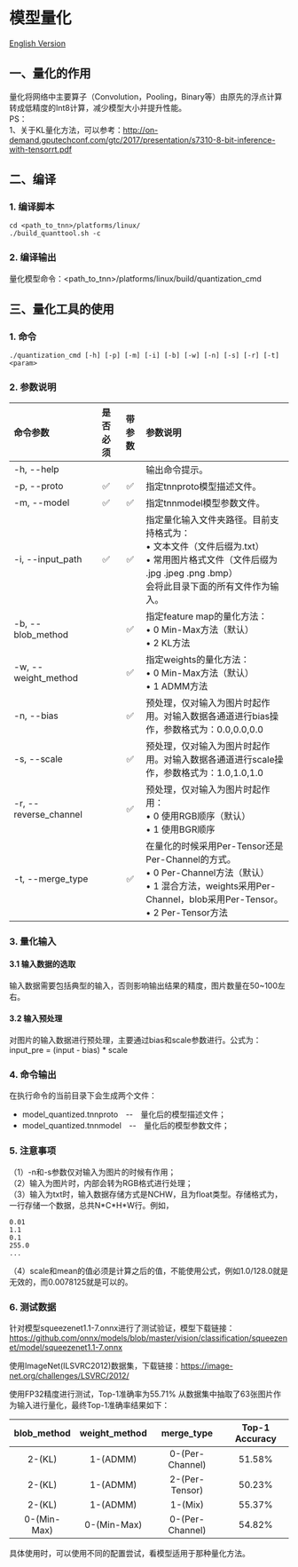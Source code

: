 # 模型量化  

[English Version](../../en/user/quantization_en.md)

## 一、量化的作用  
量化将网络中主要算子（Convolution，Pooling，Binary等）由原先的浮点计算转成低精度的Int8计算，减少模型大小并提升性能。  
PS：    
1、关于KL量化方法，可以参考：http://on-demand.gputechconf.com/gtc/2017/presentation/s7310-8-bit-inference-with-tensorrt.pdf  

## 二、编译  
### 1. 编译脚本  
```
cd <path_to_tnn>/platforms/linux/
./build_quanttool.sh -c
```
### 2. 编译输出  
量化模型命令：<path_to_tnn>/platforms/linux/build/quantization_cmd  
## 三、量化工具的使用  
### 1. 命令  
```
./quantization_cmd [-h] [-p] [-m] [-i] [-b] [-w] [-n] [-s] [-r] [-t] <param>
```
### 2. 参数说明  

|命令参数           |是否必须|带参数 |参数说明                                       |
|:------------------|:------:|:-----:|:----------------------------------------------|
|-h, --help         |        |       |输出命令提示。                                 |
|-p, --proto        |✅ |✅|指定tnnproto模型描述文件。                   |
|-m, --model        |✅ |✅|指定tnnmodel模型参数文件。                   |
|-i, --input_path   |✅ |✅|指定量化输入文件夹路径。目前支持格式为：<br>&bull; 文本文件（文件后缀为.txt）<br>&bull; 常用图片格式文件（文件后缀为 .jpg .jpeg .png .bmp）<br>会将此目录下面的所有文件作为输入。|
|-b, --blob_method  |        |✅|指定feature map的量化方法：<br>&bull; 0 Min-Max方法（默认）<br>&bull; 2 KL方法|
|-w, --weight_method|        |✅|指定weights的量化方法：<br>&bull; 0 Min-Max方法（默认）<br>&bull; 1 ADMM方法|
|-n, --bias         |        |✅|预处理，仅对输入为图片时起作用。对输入数据各通道进行bias操作，参数格式为：0.0,0.0,0.0|
|-s, --scale        |        |✅|预处理，仅对输入为图片时起作用。对输入数据各通道进行scale操作，参数格式为：1.0,1.0,1.0|
|-r, --reverse_channel|        |✅|预处理，仅对输入为图片时起作用：<br>&bull; 0 使用RGB顺序（默认）<br>&bull; 1 使用BGR顺序|
|-t, --merge_type|        |✅|在量化的时候采用Per-Tensor还是Per-Channel的方式。<br>&bull; 0 Per-Channel方法（默认）<br>&bull; 1 混合方法，weights采用Per-Channel，blob采用Per-Tensor。<br>&bull; 2 Per-Tensor方法|  
  
### 3. 量化输入   
#### 3.1 输入数据的选取   
输入数据需要包括典型的输入，否则影响输出结果的精度，图片数量在50~100左右。  
#### 3.2 输入预处理    
对图片的输入数据进行预处理，主要通过bias和scale参数进行。公式为：   
input_pre = (input - bias) * scale  

### 4. 命令输出  
在执行命令的当前目录下会生成两个文件：    
* model_quantized.tnnproto　--　量化后的模型描述文件；
* model_quantized.tnnmodel　--　量化后的模型参数文件；

### 5. 注意事项  
（1）-n和-s参数仅对输入为图片的时候有作用；  
（2）输入为图片时，内部会转为RGB格式进行处理；  
（3）输入为txt时，输入数据存储方式是NCHW，且为float类型。存储格式为，一行存储一个数据，总共N\*C\*H\*W行。例如，  
```
0.01
1.1
0.1
255.0
...
```
（4）scale和mean的值必须是计算之后的值，不能使用公式，例如1.0/128.0就是无效的，而0.0078125就是可以的。

### 6. 测试数据
针对模型squeezenet1.1-7.onnx进行了测试验证，模型下载链接：https://github.com/onnx/models/blob/master/vision/classification/squeezenet/model/squeezenet1.1-7.onnx 

使用ImageNet(ILSVRC2012)数据集，下载链接：https://image-net.org/challenges/LSVRC/2012/ 

使用FP32精度进行测试，Top-1准确率为55.71% 
从数据集中抽取了63张图片作为输入进行量化，最终Top-1准确率结果如下：  

| blob_method | weight_method | merge_type | Top-1 Accuracy | 
| :---------: | :-----------: | :--------: | :------------: | 
| 2-(KL) | 1-(ADMM) | 0-(Per-Channel) | 51.58% | 
| 2-(KL) | 1-(ADMM) | 2-(Per-Tensor) | 50.23% | 
| 2-(KL) | 1-(ADMM) | 1-(Mix) | 55.37% | 
| 0-(Min-Max) | 0-(Min-Max) | 0-(Per-Channel) | 54.82% | 

具体使用时，可以使用不同的配置尝试，看模型适用于那种量化方法。
